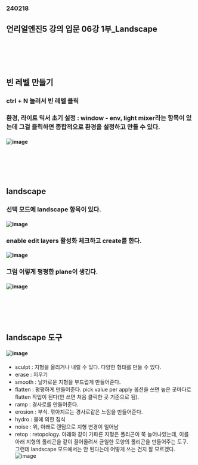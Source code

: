 ### 240218
## 언리얼엔진5 강의 입문 06강 1부_Landscape
### <br/><br/><br/>

## 빈 레벨 만들기
### ctrl + N 눌러서 빈 레벨 클릭
### 환경, 라이트 믹서 초기 설정 : window - env, light mixer라는 항목이 있는데 그걸 클릭하면 종합적으로 환경을 설정하고 만들 수 있다.
#### ![image](https://github.com/Shin-jongwhan/unreal_engine/assets/62974484/b53cb70e-c1fb-436c-82f0-1a5e6995845e)
### <br/><br/><br/>

## landscape
### 선택 모드에 landscape 항목이 있다.
#### ![image](https://github.com/Shin-jongwhan/unreal_engine/assets/62974484/4d77217f-7172-446a-a9e8-769a44ffcb01)
### enable edit layers 활성화 체크하고 create를 한다.
#### ![image](https://github.com/Shin-jongwhan/unreal_engine/assets/62974484/adfc3336-3cc5-4fe0-9c04-a85b8cf07245)
### 그럼 이렇게 평평한 plane이 생긴다.
#### ![image](https://github.com/Shin-jongwhan/unreal_engine/assets/62974484/3ae49c6d-d935-4ceb-8397-b5fee3a2367e)
### <br/><br/><br/>

## landscape 도구
#### ![image](https://github.com/Shin-jongwhan/unreal_engine/assets/62974484/13e3aa25-9eb0-40d2-874a-0e5d07fe3fdf)
- sculpt : 지형을 올리거나 내릴 수 있다. 다양한 형태를 만들 수 있다.
- erase : 지우기
- smooth : 날카로운 지형을 부드럽게 만들어준다.
- flatten : 평평하게 만들어준다. pick value per apply 옵션을 쓰면 높은 곳마다로 flatten 작업이 된다(안 쓰면 처음 클릭한 곳 기준으로 됨).
- ramp : 경사로를 만들어준다.
- erosion : 부식. 깎아지르는 경사로같은 느낌을 만들어준다.
- hydro : 물에 의한 침식
- noise : 위, 아래로 랜덤으로 지형 변경이 일어남
- retop : retopology. 아래와 같이 가파른 지형은 폴리곤이 쭉 늘어나있는데, 이를 아래 지형의 폴리곤을 같이 끌어올려서 균일한 모양의 폴리곤을 만들어주는 도구. 그런데 landscape 모드에서는 안 된다는데 어떻게 쓰는 건지 잘 모르겠다.<br/>
  ![image](https://github.com/Shin-jongwhan/unreal_engine/assets/62974484/da3ede73-3688-4295-988a-c479a3dc4cb6)
   

